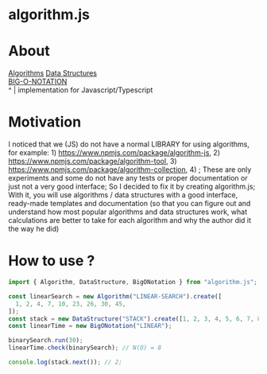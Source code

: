 # algorithm.js

# About

[Algorithms](https://github.com/Arkady-Skvortsov/value-object.js/blob/main/VALUE-OBJECT.md)
[Data Structures](https://github.com/Arkady-Skvortsov/value-object.js/blob/main/VALUE-OBJECT.md)<br />
[BIG-O-NOTATION](https://github.com/Arkady-Skvortsov/value-object.js/blob/main/VALUE-OBJECT.md)<br />
^
|
implementation for Javascript/Typescript

# Motivation

I noticed that we (JS) do not have a normal LIBRARY for using algorithms, for example: 1) https://www.npmjs.com/package/algorithm-js, 2) https://www.npmjs.com/package/algorithm-tool, 3) https://www.npmjs.com/package/algorithm-collection, 4) ; These are only experiments and some do not have any tests or proper documentation or just not a very good interface; So I decided to fix it by creating algorithm.js; With it, you will use algorithms / data structures with a good interface, ready-made templates and documentation (so that you can figure out and understand how most popular algorithms and data structures work, what calculations are better to take for each algorithm and why the author did it the way he did)

# How to use ?

```ts
import { Algorithm, DataStructure, BigONotation } from "algorithm.js";

const linearSearch = new Algorithm("LINEAR-SEARCH").create([
  1, 2, 4, 7, 10, 23, 26, 30, 45,
]);
const stack = new DataStructure("STACK").create([1, 2, 3, 4, 5, 6, 7, 8]);
const linearTime = new BigONotation("LINEAR");

binarySearch.run(30);
linearTime.check(binarySearch); // N(O) = 8

console.log(stack.next()); // 2;
```
